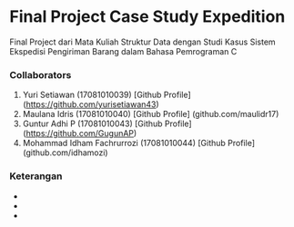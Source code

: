 # Final Project Case Study Expedition
Final Project dari Mata Kuliah Struktur Data dengan Studi Kasus Sistem Ekspedisi Pengiriman Barang dalam Bahasa Pemrograman C

### Collaborators
1. Yuri Setiawan (17081010039) [Github Profile] (https://github.com/yurisetiawan43)
2. Maulana Idris (17081010040) [Github Profile] (github.com/maulidr17)
3. Guntur Adhi P (17081010043) [Github Profile] (https://github.com/GugunAP)
4. Mohammad Idham Fachrurrozi (17081010044) [Github Profile] (github.com/idhamozi)

### Keterangan
 - 
 - 
 - 
